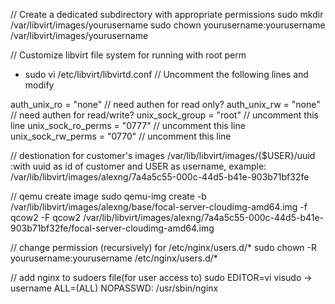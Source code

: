 // Create a dedicated subdirectory with appropriate permissions
sudo mkdir /var/libvirt/images/yourusername
sudo chown yourusername:yourusername /var/libvirt/images/yourusername


// Customize libvirt file system for running with root perm
* sudo vi /etc/libvirt/libvirtd.conf
// Uncomment the following lines and modify


auth_unix_ro = "none" // need authen for read only?
auth_unix_rw = "none" // need authen for read/write?
unix_sock_group = "root" // uncomment this line
unix_sock_ro_perms = "0777" // uncomment this line
unix_sock_rw_perms = "0770" // uncomment this line


// destionation for customer's images
/var/lib/libvirt/images/{$USER}/uuid   :with uuid as id of customer and USER as username, example: /var/lib/libvirt/images/alexng/7a4a5c55-000c-44d5-b41e-903b71bf32fe


// qemu create image
sudo qemu-img create -b /var/lib/libvirt/images/alexng/base/focal-server-cloudimg-amd64.img -f qcow2 -F qcow2 /var/lib/libvirt/images/alexng/7a4a5c55-000c-44d5-b41e-903b71bf32fe/focal-server-cloudimg-amd64.img


// change permission (recursively) for /etc/nginx/users.d/*
sudo chown -R yourusername:yourusername /etc/nginx/users.d/*

// add nginx to sudoers file(for user access to)
sudo EDITOR=vi visudo -> username ALL=(ALL) NOPASSWD: /usr/sbin/nginx




